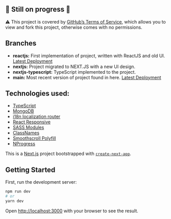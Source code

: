 
## 🚧 Still on progress 🚧

⚠️ This project is covered by [GitHub’s Terms of Service](https://docs.github.com/webmaster1022), which allows you to view and fork this project, otherwise comes with no permissions.

## Branches
- **reactjs:** First implementation of project, written with ReactJS and old UI. [Latest Deployment](https://damla.github.io/karsal)
- **nextjs:** Project migrated to NEXT.JS with a new UI design.
- **nextjs-typescript:** TypeScript implemented to the project.
- **main:** Most recent version of project found in here. [Latest Deployment](https://karsal.vercel.app)

## Technologies used:
- [TypeScript](https://www.typescriptlang.org)
- [MongoDB](https://www.mongodb.com)
- [i18n localization router](https://nextjs.org/docs/advanced-features/i18n-routing)
- [React Responsive](https://www.npmjs.com/package/react-responsive)
- [SASS Modules](https://sass-lang.com/blog/the-module-system-is-launched)
- [ClassNames](https://www.npmjs.com/package/classnames)
- [Smoothscroll Polyfill](http://iamdustan.com/smoothscroll/)
- [NProgress](https://github.com/rstacruz/nprogress)

This is a [Next.js](https://nextjs.org/) project bootstrapped with [`create-next-app`](https://github.com/vercel/next.js/tree/canary/packages/create-next-app).

## Getting Started

First, run the development server:

```bash
npm run dev
# or
yarn dev
```

Open [http://localhost:3000](http://localhost:3000) with your browser to see the result.
